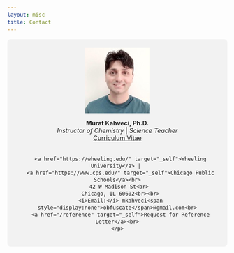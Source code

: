 ```yaml
---
layout: misc
title: Contact
---
```


<div style="background-color: rgb(242, 242, 242); padding: 20px; border-radius: 8px; display: flex; align-items: center; justify-content: center; flex-direction: column; text-align: center;">

  <img width="150" class="mb-3 rounded-circle border shadow" src="/images/team/murat-kahveci.jpg">

  <div>
    <p>
      <b>Murat Kahveci, Ph.D.</b> <br>
      <i>Instructor of Chemistry</i> | <i>Science Teacher</i> <br> 
<a href="/murat" target="_self">Curriculum Vitae</a> <br><br>

      <a href="https://wheeling.edu/" target="_self">Wheeling University</a> | 
      <a href="https://www.cps.edu/" target="_self">Chicago Public Schools</a><br>
      42 W Madison St<br> 
      Chicago, IL 60602<br><br>
      <i>Email:</i> mkahveci<span style="display:none">obfuscate</span>@gmail.com<br>
      <a href="/reference" target="_self">Request for Reference Letter</a><br>
    </p>
  </div>
</div>